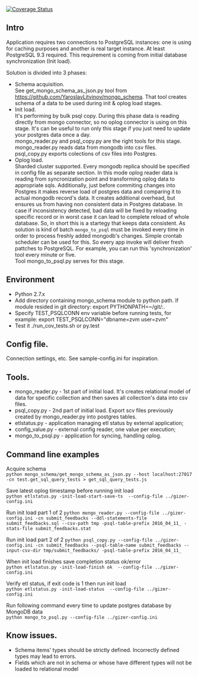 [![Coverage Status](https://coveralls.io/repos/github/YaroslavLitvinov/gizer/badge.svg?branch=master)](https://coveralls.io/github/YaroslavLitvinov/gizer?branch=master)

## Intro<br>
Application requires two connections to PostgreSQL instances: one is
using for caching purposes and another is real target instance.  At
least PostgreSQL 9.3 required. This requirement is coming from initial
database synchronization (Init load). 

Solution is divided into 3 phases:<br>
* Schema acquisition.<br>
  See get_mongo_schema_as_json.py tool from
  https://github.com/YaroslavLitvinov/mongo_schema. That tool
  creates schema of a data to be used during init & oplog load
  stages.
* Init load.<br>
  It's performing by bulk psql copy. During this phase data
  is reading directly from mongo connector, so no oplog connector is
  using on this stage. It's can be useful to run only this stage if
  you just need to update your postgres data once a day.<br>
  mongo_reader.py and psql_copy.py are the right tools for this stage.
  mongo_reader.py reads data from mongodb into csv files.<br>
  psql_copy.py exports colections of csv files into Postgres.
* Oplog load.<br>
  Sharded cluster supported. Every mongodb replica should be specified
  in config file as separate section. In this mode oplog reader data is reading from syncronization point and transforming oplog data to appropriate sqls. Additionally, just before commiting changes into Postgres it makes reverse load of postgres data and comparing it to actual mongodb record's data. It creates additional overhead, but ensures us from having non consistent data in Postgres database. In case if inconsistency detected, bad data will be fixed by reloading specific record or in worst case it can lead to complete reload of whole database. So, in short this is a startegy that keeps data consistent. As solution is kind of batch `mongo_to_psql` must be invoked every time in order to process freshly added
  mongodb's changes. Simple crontab scheduler can be used for this. So every app invoke will deliver fresh pattches to PostgreSQL. For example, you can run this 'synchronization' tool every minute or five.<br>
  Tool mongo_to_psql.py serves for this stage.<br>

## Environment<br>
* Python 2.7.x
* Add directory containing mongo_schema module to python path.  If
     module resided in git directory: export PYTHONPATH=~/git/:.
* Specify TEST_PSQLCONN env variable before running tests, for
     example: export TEST_PSQLCONN="dbname=zvm user=zvm"
* Test it
     ./run_cov_tests.sh or py.test

## Config file.<br>
  Connection settings, etc. See sample-config.ini for inspiration.

## Tools.
* mongo_reader.py - 1st part of initial load.
     It's creates relational model of data for specific collection and then saves all collection's data into csv files.
* psql_copy.py - 2nd part of initial load.
     Export scv files previously created by mongo_reader.py into postgres tables.
* etlstatus.py - application managing etl status by external application;
* config_value.py - external config reader, one value per execution;
* mongo_to_psql.py - application for syncing, handling oplog.

## Command line examples<br>
Acquire schema<br>
```python mongo_schema/get_mongo_schema_as_json.py --host localhost:27017  -cn test.get_sql_query_tests > get_sql_query_tests.js```

Save latest oplog timestamp before running init load<br>
```python etlstatus.py -init-load-start-save-ts  --config-file ../gizer-config.ini```

Run init load part 1 of 2
```python mongo_reader.py --config-file ../gizer-config.ini -cn submit_feedbacks --ddl-statements-file submit_feedbacks.sql --csv-path tmp -psql-table-prefix 2016_04_11_ -stats-file submit_feedbacks.stat```

Run init load part 2 of 2
```python psql_copy.py --config-file ../gizer-config.ini -cn submit_feedbacks --psql-table-name submit_feedbacks --input-csv-dir tmp/submit_feedbacks/ -psql-table-prefix 2016_04_11_```

When init load finishes save completion status ok/error<br>
```python etlstatus.py -init-load-finish ok  --config-file ../gizer-config.ini```

Verify etl status, if exit code is 1 then run init load<br>
```python etlstatus.py -init-load-status  --config-file ../gizer-config.ini```

Run following command every time to update postgres database by MongoDB data<br>
```python mongo_to_psql.py --config-file ../gizer-config.ini```

## Know issues.<br>
* Schema items' types should be strictly defined. Incorrectly defined types may lead to errors.
* Fields which are not in schema or whose have different types will not be loaded to relational model
